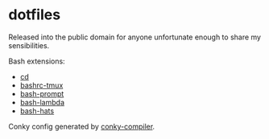 # dotfiles
Released into the public domain for anyone unfortunate enough to share my
sensibilities.

Bash extensions:
- [cd](https://github.com/spencertipping/cd)
- [bashrc-tmux](https://github.com/spencertipping/bashrc-tmux)
- [bash-prompt](https://github.com/spencertipping/bash-prompt)
- [bash-lambda](https://github.com/spencertipping/bash-lambda)
- [bash-hats](https://github.com/spencertipping/bash-hats)

Conky config generated by
[conky-compiler](https://github.com/spencertipping/conky-compiler).
